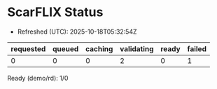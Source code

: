 ﻿# ScarFLIX Status

* Refreshed (UTC): 2025-10-18T05:32:54Z

| requested | queued | caching | validating | ready | failed |
|-----------|--------|---------|------------|-------|--------|
| 0 | 0 | 0 | 2 | 0 | 1 |

Ready (demo/rd): 1/0
